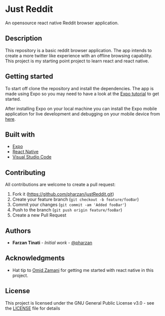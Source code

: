 # Just Reddit

An opensource react native Reddit browser application.

## Description

This repository is a basic reddit browser application. The app intends to create a more twitter like experience 
with an offline browsing capability.
This project is my starting point project to learn react and react native.

## Getting started

To start off clone the repository and install the dependencies. The app is made using Expo so you may need to have a look at 
the [Expo tutorial](https://docs.expo.io/versions/latest/) to get started.

After installing Expo on your local machine you can install the Expo mobile application for live development and debugging 
on your mobile device from [here](https://expo.io/tools#client).

## Built with
* [Expo](https://expo.io/learn)
* [React Native](https://facebook.github.io/react-native/)
* [Visual Studio Code](https://code.visualstudio.com/)

## Contributing
All contributions are welcome to create a pull request:

1. Fork it (<https://github.com/pharzan/justReddit.git>)
2. Create your feature branch (`git checkout -b feature/fooBar`)
3. Commit your changes (`git commit -am 'Added fooBar'`)
4. Push to the branch (`git push origin feature/fooBar`)
5. Create a new Pull Request

## Authors

* **Farzan Tinati** - *Initial work* - [@pharzan](https://github.com/pharzan)

## Acknowledgments

* Hat tip to [Omid Zamani](https://github.com/omid-zamani) for getting me started with react native in this project.


## License

This project is licensed under the GNU General Public License v3.0 - see the [LICENSE](LICENSE) file for details
